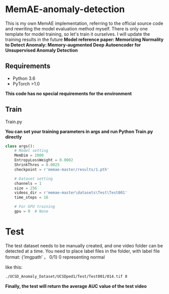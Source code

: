 # MemAE-anomaly-detection

This is my own MemAE implementation, referring to the official source code and rewriting the model evaluation method myself. There is only one template for model training, so let's train it ourselves. I will update the training results in the future
**Model reference paper: Memorizing Normality to Detect Anomaly: Memory-augmented Deep Autoencoder for Unsupervised Anomaly Detection**

## Requirements

- Python 3.6
- PyTorch >1.0

**This code has no special requirements for the environment**



## **Train**

Train.py

**You can set your training parameters in args and run Python Train.py directly**

```python
class args():
    # Model setting
    MemDim = 2000
    EntropyLossWeight = 0.0002
    ShrinkThres = 0.0025
    checkpoint = r'memae-master/results/1.pth'

    # Dataset setting
    channels = 1
    size = 256
    videos_dir = r'memae-master\datasets\Test\Test001'
    time_steps = 16

    # For GPU training
    gpu = 0  # None
```



# Test

The test dataset needs to be manually created, and one video folder can be detected at a time. You need to place label files in the folder, with label file format: {‘imgpath’ ，  0/1} 0 representing normal

like this:

```txt
./UCSD_Anomaly_Dataset/UCSDped1/Test/Test001/014.tif 0
```

**Finally, the test will return the average AUC value of the test video**

